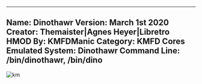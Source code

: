 -----------------------
Name: Dinothawr
Version: March 1st 2020
Creator: Themaister|Agnes Heyer|Libretro
HMOD By: KMFDManic
Category: KMFD Cores
Emulated System: Dinothawr
Command Line: /bin/dinothawr, /bin/dino
-----------------------
![km](https://i.imgur.com/k7HKgeV.png)
